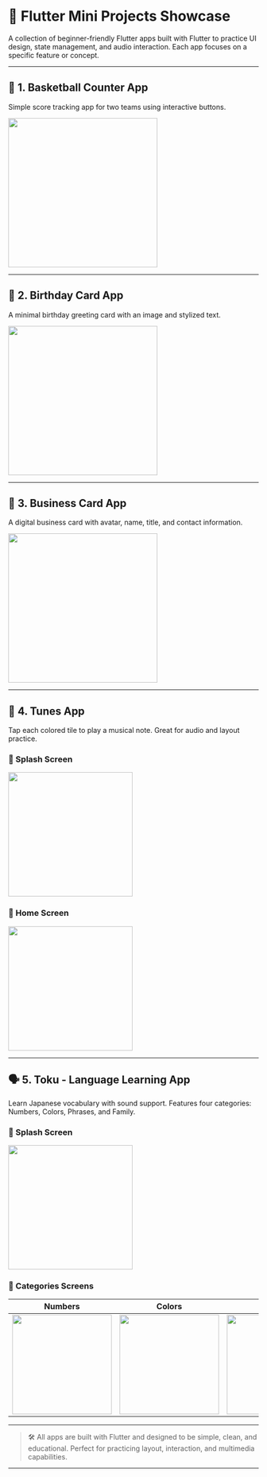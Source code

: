 # 📱 Flutter Mini Projects Showcase

A collection of beginner-friendly Flutter apps built with Flutter to practice UI design, state management, and audio interaction. Each app focuses on a specific feature or concept.

---

## 🏀 1. Basketball Counter App

Simple score tracking app for two teams using interactive buttons.

<img src="https://github.com/user-attachments/assets/5ad63cfa-6e67-4903-a692-e2e6b0ebc1fc" width="300"/>

---

## 🎂 2. Birthday Card App

A minimal birthday greeting card with an image and stylized text.

<img src="https://github.com/user-attachments/assets/d27bcbaa-d9e7-4d99-971a-13ae66e9d0f0" width="300"/>

---

## 💼 3. Business Card App

A digital business card with avatar, name, title, and contact information.

<img src="https://github.com/user-attachments/assets/4c51be66-42bd-42e7-92cd-4e434d75d966" width="300"/>

---

## 🎵 4. Tunes App

Tap each colored tile to play a musical note. Great for audio and layout practice.

### 🔹 Splash Screen  
<img src="https://github.com/user-attachments/assets/54625e00-a024-45b7-9c37-ecf9662174ea" width="250"/>

### 🔸 Home Screen  
<img src="https://github.com/user-attachments/assets/c3d62e6c-1fb8-4553-bf51-232a5f03025d" width="250"/>

---

## 🗣️ 5. Toku - Language Learning App

Learn Japanese vocabulary with sound support. Features four categories: Numbers, Colors, Phrases, and Family.

### 🔹 Splash Screen  
<img src="https://github.com/user-attachments/assets/3f409429-1ae5-4244-b1c2-0fa1e7b74803" width="250"/>

### 🔸 Categories Screens

| Numbers | Colors | Phrases | Family |
|--------|--------|---------|--------|
| <img src="https://github.com/user-attachments/assets/4bc1ae72-2340-4e9a-a2ff-6e587fd432a0" width="200"/> | <img src="https://github.com/user-attachments/assets/20e209dc-a81d-4576-9c86-77d401fb24ac" width="200"/> | <img src="https://github.com/user-attachments/assets/eb2d5587-17bc-4c8e-8a0e-a8c0c758ccec" width="200"/> | <img src="https://github.com/user-attachments/assets/e7df1671-6fa4-4b03-810f-b736fc008000" width="200"/> |

---

> 🛠 All apps are built with Flutter and designed to be simple, clean, and educational. Perfect for practicing layout, interaction, and multimedia capabilities.

---
